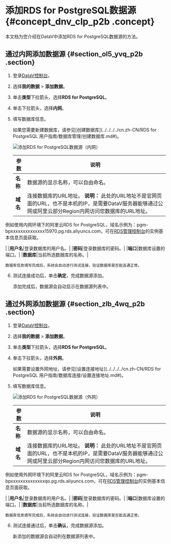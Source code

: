 # 添加RDS for PostgreSQL数据源 {#concept_dnv_clp_p2b .concept}

本文档为您介绍在DataV中添加RDS for PostgreSQL数据源的方法。

## 通过内网添加数据源 {#section_ol5_yvq_p2b .section}

1.  登录[DataV控制台](https://datav.aliyun.com/)。
2.  选择**我的数据** \> **添加数据**。
3.  单击**类型**下拉箭头，选择**RDS for PostgreSQL**。
4.  单击下拉箭头，选择**内网**。
5.  填写数据库信息。

    如果您需要新建数据库，请参见[创建数据库](../../../../cn.zh-CN/RDS for PostgreSQL 用户指南/数据库管理/创建数据库.md#)。

    ![添加RDS for PostgreSQL数据源（内网）](http://static-aliyun-doc.oss-cn-hangzhou.aliyuncs.com/assets/img/16535/15634421527869_zh-CN.png)

    |参数|说明|
    |--|--|
    |**名称**|数据源的显示名称，可以自由命名。|
    |**域名**|连接数据库的URL地址。 **说明：** 此处的URL地址不是官网页面的URL，也不是本机的IP，是需要DataV服务器能够通过公网或阿里云部分Region内网访问您数据库的URL地址。

 例如使用内网环境下的阿里云RDS for PostgreSQL，域名示例为：pgm-bpxxxxxxxxxxxxxx15970.pg.rds.aliyuncs.com，可在[RDS管理控制台](https://rdsnext.console.aliyun.com/)的实例基本信息页面获取。

 |
    |**用户名**|登录数据库的用户名。|
    |**密码**|登录数据库的密码。|
    |**端口**|数据库设置的端口。|
    |**数据库**|当前所选数据库的名称。|

    数据库信息填写完成后，系统会自动进行测试连接，验证数据库是否能连通正常。

6.  测试连接成功后，单击**确定**，完成数据源添加。

    添加完成后，数据源会自动显示在数据源列表中。


## 通过外网添加数据源 {#section_zlb_4wq_p2b .section}

1.  登录[DataV控制台](https://datav.aliyun.com/)。
2.  选择**我的数据** \> **添加数据**。
3.  单击**类型**下拉箭头，选择**RDS for PostgreSQL**。
4.  单击下拉箭头，选择**外网**。

    如果需要设置外网地址，请参见[设置连接地址](../../../../cn.zh-CN/RDS for PostgreSQL 用户指南/数据库连接/设置连接地址.md#)。

5.  填写数据库信息。

    ![添加RDS for PostgreSQL数据源（外网）](http://static-aliyun-doc.oss-cn-hangzhou.aliyuncs.com/assets/img/16535/15634421527871_zh-CN.png)

    |参数|说明|
    |--|--|
    |**名称**|数据源的显示名称，可以自由命名。|
    |**域名**|连接数据库的URL地址。 **说明：** 此处的URL地址不是官网页面的URL，也不是本机的IP，是需要DataV服务器能够通过公网或阿里云部分Region内网访问您数据库的URL地址。

 例如使用外网环境下的阿里云RDS for PostgreSQL，域名示例为：pgm-bpxxxxxxxxxxxxxxqo.pg.rds.aliyuncs.com，可在[RDS管理控制台](https://rdsnext.console.aliyun.com/)的实例基本信息页面获取。

 |
    |**用户名**|登录数据库的用户名。|
    |**密码**|登录数据库的密码。|
    |**端口**|数据库设置的端口。|
    |**数据库**|当前所选数据库的名称。|

    数据库信息填写完成后，系统会自动进行测试连接，验证数据库是否能连通正常。

6.  测试连接通过后，单击**确认**，完成数据源添加。

    新添加的数据源会自动列在数据源列表中。


